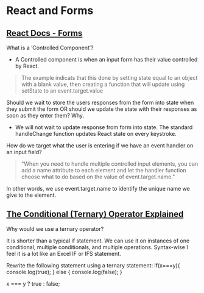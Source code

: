 # React and Forms

## [React Docs - Forms](https://reactjs.org/docs/forms.html)

What is a ‘Controlled Component’?

- A Controlled component is when an input form has their value controlled by React.

> The example indicats that this done by setting state equal to an object with a blank value, then creating a function that will update using setState to an event.target.value

Should we wait to store the users responses from the form into state when they submit the form OR should we update the state with their responses as soon as they enter them? Why.

- We will not wait to update response from form into state. The standard handleChange function updates React state on every keystroke.

How do we target what the user is entering if we have an event handler on an input field?

> "When you need to handle multiple controlled input elements, you can add a name attribute to each element and let the handler function choose what to do based on the value of event.target.name."

In other words, we use event.target.name to identify the unique name we give to the element.

## [The Conditional (Ternary) Operator Explained](https://codeburst.io/javascript-the-conditional-ternary-operator-explained-cac7218beeff)

Why would we use a ternary operator?

It is shorter than a typical if statement. We can use it on instances of one conditional, multiple conditionals, and multiple operations. Syntax-wise I feel it is a lot like an Excel IF or IFS statement. 

Rewrite the following statement using a ternary statement:
  if(x===y){
 console.log(true);
  } else {
 console.log(false);
  }

x === y ? true : false;